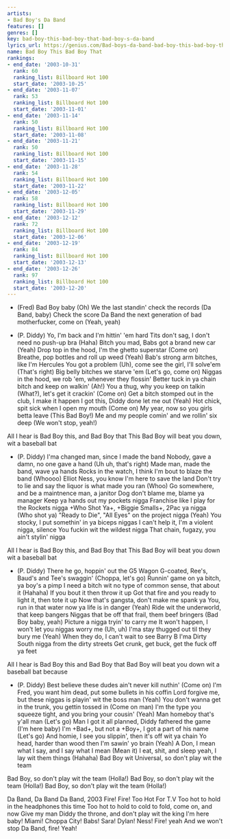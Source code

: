 ```yaml
---
artists:
- Bad Boy's Da Band
features: []
genres: []
key: bad-boy-this-bad-boy-that-bad-boy-s-da-band
lyrics_url: https://genius.com/Bad-boys-da-band-bad-boy-this-bad-boy-that-lyrics
name: Bad Boy This Bad Boy That
rankings:
- end_date: '2003-10-31'
  rank: 60
  ranking_list: Billboard Hot 100
  start_date: '2003-10-25'
- end_date: '2003-11-07'
  rank: 53
  ranking_list: Billboard Hot 100
  start_date: '2003-11-01'
- end_date: '2003-11-14'
  rank: 50
  ranking_list: Billboard Hot 100
  start_date: '2003-11-08'
- end_date: '2003-11-21'
  rank: 50
  ranking_list: Billboard Hot 100
  start_date: '2003-11-15'
- end_date: '2003-11-28'
  rank: 54
  ranking_list: Billboard Hot 100
  start_date: '2003-11-22'
- end_date: '2003-12-05'
  rank: 58
  ranking_list: Billboard Hot 100
  start_date: '2003-11-29'
- end_date: '2003-12-12'
  rank: 72
  ranking_list: Billboard Hot 100
  start_date: '2003-12-06'
- end_date: '2003-12-19'
  rank: 84
  ranking_list: Billboard Hot 100
  start_date: '2003-12-13'
- end_date: '2003-12-26'
  rank: 97
  ranking_list: Billboard Hot 100
  start_date: '2003-12-20'
---
```

+ (Fred)
Bad Boy baby (Oh)
We the last standin' check the records (Da Band, baby)
Check the score
Da Band the next generation of bad motherfucker, come on (Yeah, yeah)

 + (P. Diddy)
Yo, I'm back and I'm hittin' 'em hard
Tits don't sag, I don't need no push-up bra (Haha)
Bitch you mad, Babs got a brand new car (Yeah)
Drop top in the hood, I'm the ghetto superstar (Come on)
Breathe, pop bottles and roll up weed (Yeah)
Bab's strong arm bitches, like I'm Hercules
You got a problem (Uh), come see the girl, I'll solve'em (That's right)
Big belly bitches we starve 'em (Let's go, come on)
Niggas in the hood, we rob 'em, whenever they flossin'
Better tuck in ya chain bitch and keep on walkin' (Ah!)
You a thug, why you keep on talkin (What?), let's get it crackin' (Come on)
Get a bitch stomped out in the club, I make it happen
I got this, Diddy done let me out (Yeah)
Hot chick, spit sick when I open my mouth (Come on)
My year, now so you girls betta leave (This Bad Boy!)
Me and my people comin' and we rollin' six deep (We won't stop, yeah!)


All I hear is Bad Boy this, and Bad Boy that
This Bad Boy will beat you down, wit a baseball bat

 + (P. Diddy)
I'ma changed man, since I made the band
Nobody, gave a damn, no one gave a hand (Uh uh, that's right)
Made man, made the band, wave ya hands
Rocks in the watch, I think I'm bout to blaze the band (Whoooo)
Elliot Ness, you know I'm here to save the land
Don't try to lie and say the liquor is what made you ran (Whoo)
Go somewhere, and be a maintnence man, a janitor
Dog don't blame me, blame ya manager
Keep ya hands out my pockets nigga
Franchise like I play for the Rockets nigga
+Who Shot Ya+, +Biggie Smalls+, 2Pac ya nigga (Who shot ya)
"Ready to Die", "All Eyes" on the project nigga (Yeah)
You stocky, I put somethin' in ya biceps niggas
I can't help it, I'm a violent nigga, silence
You fuckin wit the wildest nigga
That chain, fugazy, you ain't stylin' nigga


All I hear is Bad Boy this, and Bad Boy that
This Bad Boy will beat you down wit a baseball bat

 + (P. Diddy)
There he go, hoppin' out the G5 Wagon
G-coated, Ree's, Baud's and Tee's swaggin' (Choppa, let's go)
Runnin' game on ya bitch, ya boy's a pimp
I need a bitch wit no type of common sense, that about it (Hahaha)
If you bout it then throw it up
Got that fire and you ready to light it, then tote it up
Now that's gangsta, don't make me spank ya
You, run in that water now ya life is in danger (Yeah)
Ride wit the underworld, that keep bangers
Niggas that be off that frail, them beef bringers (Bad Boy baby, yeah)
Picture a nigga tryin' to carry me
It won't happen, I won't let you niggas worry me (Uh, uh)
I'ma stay thugged out til they bury me (Yeah)
When they do, I can't wait to see Barry B
I'ma Dirty South nigga from the dirty streets
Get crunk, get buck, get the fuck off ya feet


All I hear is Bad Boy this and Bad Boy that
Bad Boy will beat you down wit a baseball bat because

 + (P. Diddy)
Best believe these dudes ain't never kill nuthin' (Come on)
I'm Fred, you want him dead, put some bullets in his coffin
Lord forgive me, but these niggas is playin' wit the boss man (Yeah)
You don't wanna get in the trunk, you gettin tossed in (Come on man)
I'm the type you squeeze tight, and you bring your cousin' (Yeah)
Man homeboy that's y'all man (Let's go)
Man I got it all planned, Diddy fathered the game (I'm here baby)
I'm +Bad+, but not a +Boy+, I got a part of his name (Let's go)
And homie, I see you slippin', then it's off wit ya chain
Yo head, harder than wood then I'm sawin' yo brain (Yeah)
A Don, I mean what I say, and I say what I mean (Mean it)
I eat, shit, and sleep yeah, I lay wit them things (Hahaha)
Bad Boy wit Universal, so don't play wit the team

 Bad Boy, so don't play wit the team (Holla!)
 Bad Boy, so don't play wit the team (Holla!)
 Bad Boy, so don't play wit the team (Holla!)


 Da Band, Da Band
 Da Band, 2003
 Fire! Fire!
 Too Hot For T.V
 Too hot to hold in the headphones this time
 Too hot to hold to cold to fold, come on, and now
 Give my man Diddy the throne, and don't play wit the king
 I'm here baby! Miami! Choppa City! Babs! Sara! Dylan! Ness!
 Fire! yeah
 And we won't stop
 Da Band, fire!
 Yeah!
